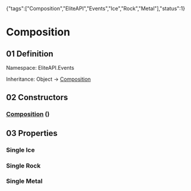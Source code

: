 {"tags":["Composition","EliteAPI","Events","Ice","Rock","Metal"],"status":1}

# Composition

## 01 Definition

Namespace: <span class='code'>EliteAPI.Events</span>

Inheritance: <span class='code'>Object</span> → <span class='code'>[Composition](../../EliteAPI/Events/Composition.html)</span>

## 02 Constructors

### <span class='code'>[Composition](../../EliteAPI/Events/Composition.html)</span> ()

## 03 Properties

### <span class='code'>Single</span> Ice

### <span class='code'>Single</span> Rock

### <span class='code'>Single</span> Metal

